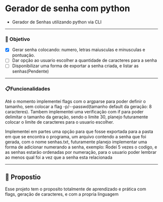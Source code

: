 # Gerador de senha com python
- Gerador de Senhas utilizando python via CLI
---

### 🎯 Objetivo
- [x]  Gerar senha colocando: numero, letras maiusculas e minusculas e pontuação.
- [ ] Dar opção ao usuario escolher a quantidade de caracteres para a senha
- [ ] Disponibilizar uma forma de exportar a senha criada, e listar as senhas(Pendente)

--- 

### 📋Funcionalidades 
Até o momento implementei flags com o argparse para poder definir o tamanho, sem colocar a flag -p/--passwd(tamanho default da geração: 8 caracteres). Tambem implementei uma verificação com if para poder delimitar o tamanho da geração, sendo o limite 30, planejo futuramente colocar o limite de caracteres para o usuario escolher.

Implementei em partes uma opção para que fosse exportada para a pasta em que se encontra o programa, um arquivo contendo a senha que foi gerada, com o nome senhas.txt, futuramente planejo implementar uma forma de adicionar numerando a senha, exemplo: Rodei 5 vezes o codigo, e as senhas estarão ordenadas por numeração, para o usuario poder lembrar ao menos qual foi a vez que a senha esta relacionada

---

## 🔑 Propostio
Esse projeto tem o proposito totalmente de aprendizado e prática com flags, geração de caracteres, e com a propria linguagem
